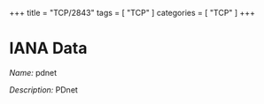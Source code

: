 +++
title = "TCP/2843"
tags = [ "TCP" ]
categories = [ "TCP" ]
+++

# IANA Data

_Name:_ pdnet

_Description:_ PDnet

